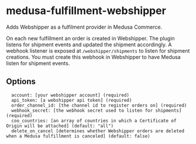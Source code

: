 # medusa-fulfillment-webshipper

Adds Webshipper as a fulfilment provider in Medusa Commerce.

On each new fulfillment an order is created in Webshipper. The plugin listens for shipment events and updated the shipment accordingly.
A webhook listener is exposed at `/webshipper/shipments` to listen for shipment creations. You must create this webhook in Webshipper to have Medusa listen for shipment events.

## Options

```
  account: [your webshipper account] (required)
  api_token: [a webshipper api token] (required)
  order_channel_id: [the channel id to register orders on] (required)
  webhook_secret: [the webhook secret used to listen for shipments] (required)
  coo_countries: [an array of countries in which a Certificate of Origin will be attached] (default: "all")
  delete_on_cancel [determines whether Webshipper orders are deleted when a Medusa fulfillment is canceled] (default: false)
```
